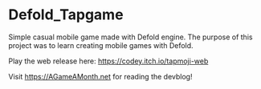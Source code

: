 # Defold_Tapgame
Simple casual mobile game made with Defold engine. The purpose of this project was to learn creating mobile games with Defold.

Play the web release here: https://codey.itch.io/tapmoji-web

Visit https://AGameAMonth.net for reading the devblog!
